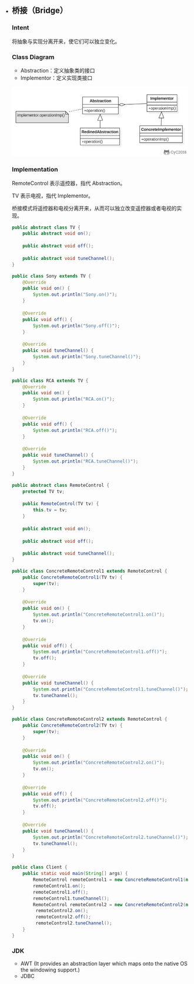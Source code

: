 - ## 桥接（Bridge）

  ### Intent

  将抽象与实现分离开来，使它们可以独立变化。

  ### Class Diagram

  - Abstraction：定义抽象类的接口
  - Implementor：定义实现类接口

  ![image](../image/2a1f8b0f-1dd7-4409-b177-a381c58066ad-1590215308628.png)

  ### Implementation

  RemoteControl 表示遥控器，指代 Abstraction。

  TV 表示电视，指代 Implementor。

  桥接模式将遥控器和电视分离开来，从而可以独立改变遥控器或者电视的实现。

  ```java
  public abstract class TV {
      public abstract void on();
  
      public abstract void off();
  
      public abstract void tuneChannel();
  }
  ```

  ```java
  public class Sony extends TV {
      @Override
      public void on() {
          System.out.println("Sony.on()");
      }
  
      @Override
      public void off() {
          System.out.println("Sony.off()");
      }
  
      @Override
      public void tuneChannel() {
          System.out.println("Sony.tuneChannel()");
      }
  }
  ```

  ```java
  public class RCA extends TV {
      @Override
      public void on() {
          System.out.println("RCA.on()");
      }
  
      @Override
      public void off() {
          System.out.println("RCA.off()");
      }
  
      @Override
      public void tuneChannel() {
          System.out.println("RCA.tuneChannel()");
      }
  }
  ```

  ```java
  public abstract class RemoteControl {
      protected TV tv;
  
      public RemoteControl(TV tv) {
          this.tv = tv;
      }
  
      public abstract void on();
  
      public abstract void off();
  
      public abstract void tuneChannel();
  }
  ```

  ```java
  public class ConcreteRemoteControl1 extends RemoteControl {
      public ConcreteRemoteControl1(TV tv) {
          super(tv);
      }
  
      @Override
      public void on() {
          System.out.println("ConcreteRemoteControl1.on()");
          tv.on();
      }
  
      @Override
      public void off() {
          System.out.println("ConcreteRemoteControl1.off()");
          tv.off();
      }
  
      @Override
      public void tuneChannel() {
          System.out.println("ConcreteRemoteControl1.tuneChannel()");
          tv.tuneChannel();
      }
  }
  ```

  ```java
  public class ConcreteRemoteControl2 extends RemoteControl {
      public ConcreteRemoteControl2(TV tv) {
          super(tv);
      }
  
      @Override
      public void on() {
          System.out.println("ConcreteRemoteControl2.on()");
          tv.on();
      }
  
      @Override
      public void off() {
          System.out.println("ConcreteRemoteControl2.off()");
          tv.off();
      }
  
      @Override
      public void tuneChannel() {
          System.out.println("ConcreteRemoteControl2.tuneChannel()");
          tv.tuneChannel();
      }
  }
  ```

  ```java
  public class Client {
      public static void main(String[] args) {
          RemoteControl remoteControl1 = new ConcreteRemoteControl1(new RCA());
          remoteControl1.on();
          remoteControl1.off();
          remoteControl1.tuneChannel();
          RemoteControl remoteControl2 = new ConcreteRemoteControl2(new Sony());
           remoteControl2.on();
           remoteControl2.off();
           remoteControl2.tuneChannel();
      }
  }
  ```

  ### JDK

  - AWT (It provides an abstraction layer which maps onto the native OS the windowing support.)
  - JDBC
